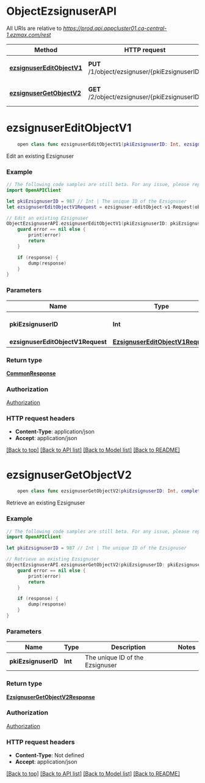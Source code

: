 # ObjectEzsignuserAPI

All URIs are relative to *https://prod.api.appcluster01.ca-central-1.ezmax.com/rest*

Method | HTTP request | Description
------------- | ------------- | -------------
[**ezsignuserEditObjectV1**](ObjectEzsignuserAPI.md#ezsignusereditobjectv1) | **PUT** /1/object/ezsignuser/{pkiEzsignuserID} | Edit an existing Ezsignuser
[**ezsignuserGetObjectV2**](ObjectEzsignuserAPI.md#ezsignusergetobjectv2) | **GET** /2/object/ezsignuser/{pkiEzsignuserID} | Retrieve an existing Ezsignuser


# **ezsignuserEditObjectV1**
```swift
    open class func ezsignuserEditObjectV1(pkiEzsignuserID: Int, ezsignuserEditObjectV1Request: EzsignuserEditObjectV1Request, completion: @escaping (_ data: CommonResponse?, _ error: Error?) -> Void)
```

Edit an existing Ezsignuser



### Example
```swift
// The following code samples are still beta. For any issue, please report via http://github.com/OpenAPITools/openapi-generator/issues/new
import OpenAPIClient

let pkiEzsignuserID = 987 // Int | The unique ID of the Ezsignuser
let ezsignuserEditObjectV1Request = ezsignuser-editObject-v1-Request(objEzsignuser: ezsignuser-RequestCompound(pkiEzsignuserID: 123, fkiContactID: 123, objContact: contact-RequestCompoundV2(fkiContacttitleID: 123, fkiLanguageID: 123, eContactType: Field-eContactType(), sContactFirstname: "sContactFirstname_example", sContactLastname: "sContactLastname_example", sContactCompany: "sContactCompany_example", dtContactBirthdate: "dtContactBirthdate_example", sContactOccupation: "sContactOccupation_example", tContactNote: "tContactNote_example", bContactIsactive: true, objContactinformations: contactinformations-RequestCompoundV2(eContactinformationsType: Field-eContactinformationsType(), iAddressDefault: 123, iPhoneDefault: 123, iEmailDefault: 123, iWebsiteDefault: 123, aObjAddress: [address-Request(pkiAddressID: 123, fkiAddresstypeID: 123, sAddressCivic: "sAddressCivic_example", sAddressStreet: "sAddressStreet_example", sAddressSuite: "sAddressSuite_example", sAddressCity: "sAddressCity_example", fkiProvinceID: 123, fkiCountryID: 123, sAddressZip: "sAddressZip_example", fAddressLongitude: "fAddressLongitude_example", fAddressLatitude: "fAddressLatitude_example")], aObjPhone: [phone-Request(pkiPhoneID: 123, fkiPhonetypeID: 123, ePhoneType: Field-ePhoneType(), sPhoneRegion: "sPhoneRegion_example", sPhoneExchange: "sPhoneExchange_example", sPhoneNumber: "sPhoneNumber_example", sPhoneInternational: "sPhoneInternational_example", sPhoneExtension: "sPhoneExtension_example", sPhoneE164: "sPhoneE164_example")], aObjEmail: [email-Request(pkiEmailID: 123, fkiEmailtypeID: 123, sEmailAddress: "sEmailAddress_example")], aObjWebsite: [website-Request(pkiWebsiteID: 123, fkiWebsitetypeID: 123, sWebsiteAddress: "sWebsiteAddress_example")])))) // EzsignuserEditObjectV1Request | 

// Edit an existing Ezsignuser
ObjectEzsignuserAPI.ezsignuserEditObjectV1(pkiEzsignuserID: pkiEzsignuserID, ezsignuserEditObjectV1Request: ezsignuserEditObjectV1Request) { (response, error) in
    guard error == nil else {
        print(error)
        return
    }

    if (response) {
        dump(response)
    }
}
```

### Parameters

Name | Type | Description  | Notes
------------- | ------------- | ------------- | -------------
 **pkiEzsignuserID** | **Int** | The unique ID of the Ezsignuser | 
 **ezsignuserEditObjectV1Request** | [**EzsignuserEditObjectV1Request**](EzsignuserEditObjectV1Request.md) |  | 

### Return type

[**CommonResponse**](CommonResponse.md)

### Authorization

[Authorization](../README.md#Authorization)

### HTTP request headers

 - **Content-Type**: application/json
 - **Accept**: application/json

[[Back to top]](#) [[Back to API list]](../README.md#documentation-for-api-endpoints) [[Back to Model list]](../README.md#documentation-for-models) [[Back to README]](../README.md)

# **ezsignuserGetObjectV2**
```swift
    open class func ezsignuserGetObjectV2(pkiEzsignuserID: Int, completion: @escaping (_ data: EzsignuserGetObjectV2Response?, _ error: Error?) -> Void)
```

Retrieve an existing Ezsignuser



### Example
```swift
// The following code samples are still beta. For any issue, please report via http://github.com/OpenAPITools/openapi-generator/issues/new
import OpenAPIClient

let pkiEzsignuserID = 987 // Int | The unique ID of the Ezsignuser

// Retrieve an existing Ezsignuser
ObjectEzsignuserAPI.ezsignuserGetObjectV2(pkiEzsignuserID: pkiEzsignuserID) { (response, error) in
    guard error == nil else {
        print(error)
        return
    }

    if (response) {
        dump(response)
    }
}
```

### Parameters

Name | Type | Description  | Notes
------------- | ------------- | ------------- | -------------
 **pkiEzsignuserID** | **Int** | The unique ID of the Ezsignuser | 

### Return type

[**EzsignuserGetObjectV2Response**](EzsignuserGetObjectV2Response.md)

### Authorization

[Authorization](../README.md#Authorization)

### HTTP request headers

 - **Content-Type**: Not defined
 - **Accept**: application/json

[[Back to top]](#) [[Back to API list]](../README.md#documentation-for-api-endpoints) [[Back to Model list]](../README.md#documentation-for-models) [[Back to README]](../README.md)

